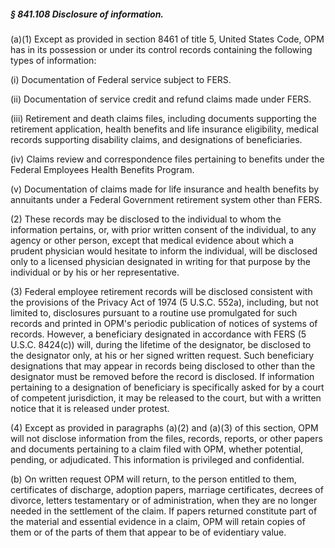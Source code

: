 ##### § 841.108 Disclosure of information. #####

(a)(1) Except as provided in section 8461 of title 5, United States Code, OPM has in its possession or under its control records containing the following types of information:

(i) Documentation of Federal service subject to FERS.

(ii) Documentation of service credit and refund claims made under FERS.

(iii) Retirement and death claims files, including documents supporting the retirement application, health benefits and life insurance eligibility, medical records supporting disability claims, and designations of beneficiaries.

(iv) Claims review and correspondence files pertaining to benefits under the Federal Employees Health Benefits Program.

(v) Documentation of claims made for life insurance and health benefits by annuitants under a Federal Government retirement system other than FERS.

(2) These records may be disclosed to the individual to whom the information pertains, or, with prior written consent of the individual, to any agency or other person, except that medical evidence about which a prudent physician would hesitate to inform the individual, will be disclosed only to a licensed physician designated in writing for that purpose by the individual or by his or her representative.

(3) Federal employee retirement records will be disclosed consistent with the provisions of the Privacy Act of 1974 (5 U.S.C. 552a), including, but not limited to, disclosures pursuant to a routine use promulgated for such records and printed in OPM's periodic publication of notices of systems of records. However, a beneficiary designated in accordance with FERS (5 U.S.C. 8424(c)) will, during the lifetime of the designator, be disclosed to the designator only, at his or her signed written request. Such beneficiary designations that may appear in records being disclosed to other than the designator must be removed before the record is disclosed. If information pertaining to a designation of beneficiary is specifically asked for by a court of competent jurisdiction, it may be released to the court, but with a written notice that it is released under protest.

(4) Except as provided in paragraphs (a)(2) and (a)(3) of this section, OPM will not disclose information from the files, records, reports, or other papers and documents pertaining to a claim filed with OPM, whether potential, pending, or adjudicated. This information is privileged and confidential.

(b) On written request OPM will return, to the person entitled to them, certificates of discharge, adoption papers, marriage certificates, decrees of divorce, letters testamentary or of administration, when they are no longer needed in the settlement of the claim. If papers returned constitute part of the material and essential evidence in a claim, OPM will retain copies of them or of the parts of them that appear to be of evidentiary value.